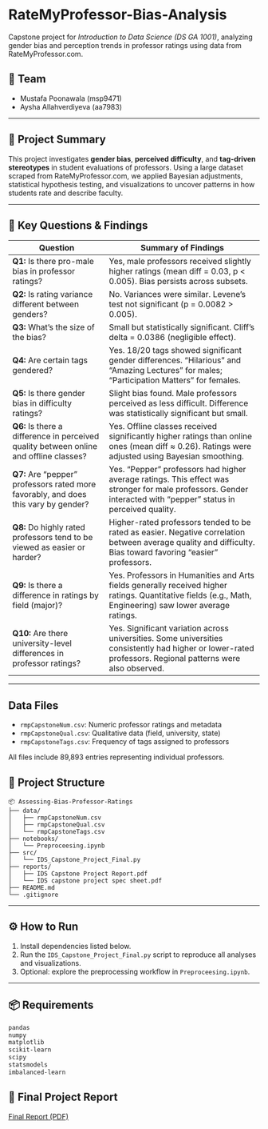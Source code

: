 # RateMyProfessor-Bias-Analysis

Capstone project for *Introduction to Data Science (DS GA 1001)*, analyzing gender bias and perception trends in professor ratings using data from RateMyProfessor.com.

## 👥 Team
- Mustafa Poonawala (msp9471)
- Aysha Allahverdiyeva (aa7983)

---

## 🧠 Project Summary

This project investigates **gender bias**, **perceived difficulty**, and **tag-driven stereotypes** in student evaluations of professors. Using a large dataset scraped from RateMyProfessor.com, we applied Bayesian adjustments, statistical hypothesis testing, and visualizations to uncover patterns in how students rate and describe faculty.

---

## 📌 Key Questions & Findings

| **Question** | **Summary of Findings** |
|-------------|--------------------------|
| **Q1:** Is there pro-male bias in professor ratings? | Yes, male professors received slightly higher ratings (mean diff = 0.03, p < 0.005). Bias persists across subsets. |
| **Q2:** Is rating variance different between genders? | No. Variances were similar. Levene’s test not significant (p = 0.0082 > 0.005). |
| **Q3:** What’s the size of the bias? | Small but statistically significant. Cliff’s delta = 0.0386 (negligible effect). |
| **Q4:** Are certain tags gendered? | Yes. 18/20 tags showed significant gender differences. “Hilarious” and “Amazing Lectures” for males; “Participation Matters” for females. |
| **Q5:** Is there gender bias in difficulty ratings? | Slight bias found. Male professors perceived as less difficult. Difference was statistically significant but small. |
| **Q6:** Is there a difference in perceived quality between online and offline classes? | Yes. Offline classes received significantly higher ratings than online ones (mean diff ≈ 0.26). Ratings were adjusted using Bayesian smoothing. |
| **Q7:** Are “pepper” professors rated more favorably, and does this vary by gender? | Yes. “Pepper” professors had higher average ratings. This effect was stronger for male professors. Gender interacted with “pepper” status in perceived quality. |
| **Q8:** Do highly rated professors tend to be viewed as easier or harder? | Higher-rated professors tended to be rated as easier. Negative correlation between average quality and difficulty. Bias toward favoring “easier” professors. |
| **Q9:** Is there a difference in ratings by field (major)? | Yes. Professors in Humanities and Arts fields generally received higher ratings. Quantitative fields (e.g., Math, Engineering) saw lower average ratings. |
| **Q10:** Are there university-level differences in professor ratings? | Yes. Significant variation across universities. Some universities consistently had higher or lower-rated professors. Regional patterns were also observed. |

---
## Data Files

- `rmpCapstoneNum.csv`: Numeric professor ratings and metadata
- `rmpCapstoneQual.csv`: Qualitative data (field, university, state)
- `rmpCapstoneTags.csv`: Frequency of tags assigned to professors

All files include 89,893 entries representing individual professors.

## 📁 Project Structure
```
📦 Assessing-Bias-Professor-Ratings
├── data/
│   ├── rmpCapstoneNum.csv
│   ├── rmpCapstoneQual.csv
│   └── rmpCapstoneTags.csv
├── notebooks/
│   └── Preproceesing.ipynb
├── src/
│   └── IDS_Capstone_Project_Final.py
├── reports/
│   ├── IDS Capstone Project Report.pdf
│   └── IDS capstone project spec sheet.pdf
├── README.md
└── .gitignore
```


---

## ⚙️ How to Run

1. Install dependencies listed below.
2. Run the `IDS_Capstone_Project_Final.py` script to reproduce all analyses and visualizations.
3. Optional: explore the preprocessing workflow in `Preproceesing.ipynb`.

---

## 📦 Requirements

```bash
pandas
numpy
matplotlib
scikit-learn
scipy
statsmodels
imbalanced-learn
```
## 📄 Final Project Report
[Final Report (PDF)](./reports/IDS%20Capstone%20Project%20Report.pdf)

